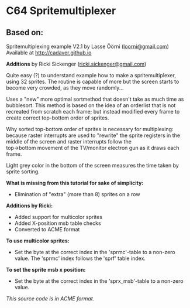 # C64 Spritemultiplexer

## Based on:
Spritemultiplexing example V2.1
by Lasse Öörni (loorni@gmail.com)
Available at http://cadaver.github.io

**Additions** by Ricki Sickenger (ricki.sickenger@gmail.com)


Quite easy (?) to understand example how to make a spritemultiplexer,
using 32 sprites. The routine is capable of more but the screen starts
to become very crowded, as they move randomly... 

Uses a "new" more optimal sortmethod that doesn't take as much time
as bubblesort. This method is based on the idea of an orderlist that
is not recreated from scratch each frame; but instead modified every
frame to create correct top-bottom order of sprites.                
                                                                    
Why sorted top-bottom order of sprites is necessary for multiplexing:
because raster interrupts are used to "rewrite" the sprite registers
in the middle of the screen and raster interrupts follow the        
top->bottom movement of the TV/monitor electron gun as it draws each
frame.                                                              
                                                                    
Light grey color in the bottom of the screen measures the time taken
by sprite sorting.                                                  
                                                                    
**What is missing from this tutorial for sake of simplicity:**
* Elimination of "extra" (more than 8) sprites on a row             
                                                                    

**Additions by Ricki:**

* Added support for multicolor sprites                              
* Added X-position msb table checks                                 
* Converted to ACME format                                          
 
**To use multicolor sprites:**
* Set the byte at the correct index in the 'sprmc'-table to a non-zero value.
 The 'sprmc' index follows the 'sprf' table index.

**To set the sprite msb x position:**
* Set the byte at the correct index in the 'sprx_msb'-table to
 a non-zero value.       

*This source code is in ACME format.*
